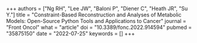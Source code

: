 +++
authors = ["Ng RH", "Lee JW", "Baloni P", "Diener C", "Heath JR", "Su Y."]
title = "Constraint-Based Reconstruction and Analyses of Metabolic Models: Open-Source Python Tools and Applications to Cancer"
journal = "Front Oncol"
what = "article"
doi = "10.3389/fonc.2022.914594"
pubmed = "35875150"
date = "2022-07-25"
keywords = []
+++

